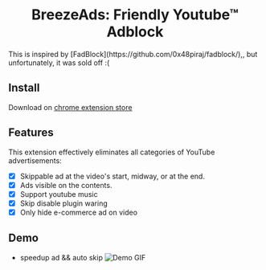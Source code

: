 <h1 align="center">BreezeAds: Friendly Youtube™ Adblock</h1>
This is inspired by [FadBlock](https://github.com/0x48piraj/fadblock/),, but unfortunately, it was sold off :(  

## Install
Download on [chrome extension store](https://chromewebstore.google.com/detail/breeze-ads-friendly-adblo/obccfdpkcaiaempmgmhebiaafhaikejh)

## Features

This extension effectively eliminates all categories of YouTube advertisements:

- [x] Skippable ad at the video's start, midway, or at the end.
- [x] Ads visible on the contents.
- [x] Support youtube music
- [x] Skip disable plugin waring
- [x] Only hide e-commerce ad on video

## Demo
* speedup ad && auto skip
![Demo GIF](./2024_7_30_demo.gif)